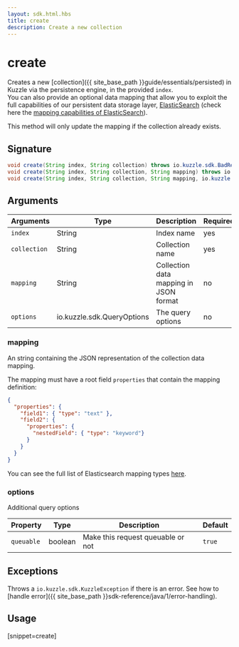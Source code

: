 ```yaml
---
layout: sdk.html.hbs
title: create
description: Create a new collection
---
```


# create

Creates a new [collection]({{ site_base_path }}guide/essentials/persisted) in Kuzzle via the persistence engine, in the provided `index`.  
You can also provide an optional data mapping that allow you to exploit the full capabilities of our
persistent data storage layer, [ElasticSearch](https://www.elastic.co/products/elasticsearch) (check here the [mapping capabilities of ElasticSearch](https://www.elastic.co/guide/en/elasticsearch/reference/5.4/mapping.html)).  

This method will only update the mapping if the collection already exists.

## Signature

```java
void create(String index, String collection) throws io.kuzzle.sdk.BadRequestException, io.kuzzle.sdk.ForbiddenException, io.kuzzle.sdk.GatewayTimeoutException, io.kuzzle.sdk.InternalException, io.kuzzle.sdk.ServiceUnavailableException, io.kuzzle.sdk.PreconditionException
void create(String index, String collection, String mapping) throws io.kuzzle.sdk.BadRequestException, io.kuzzle.sdk.ForbiddenException, io.kuzzle.sdk.GatewayTimeoutException, io.kuzzle.sdk.InternalException, io.kuzzle.sdk.ServiceUnavailableException, io.kuzzle.sdk.PreconditionException;
void create(String index, String collection, String mapping, io.kuzzle.sdk.QueryOptions options) throws io.kuzzle.sdk.BadRequestException, io.kuzzle.sdk.ForbiddenException, io.kuzzle.sdk.GatewayTimeoutException, io.kuzzle.sdk.InternalException, io.kuzzle.sdk.ServiceUnavailableException, io.kuzzle.sdk.PreconditionException;
```

## Arguments

| Arguments    | Type    | Description | Required
|--------------|---------|-------------|----------
| ``index`` | String | Index name    | yes  |
| ``collection`` | String | Collection name    | yes  |
| ``mapping`` | String | Collection data mapping in JSON format  | no  |
| `options` | io.kuzzle.sdk.QueryOptions | The query options | no       |

### **mapping**

An string containing the JSON representation of the collection data mapping.  

The mapping must have a root field `properties` that contain the mapping definition:
```json
{
  "properties": {
    "field1": { "type": "text" },
    "field2": {
      "properties": {
        "nestedField": { "type": "keyword"}
      }
    }
  }
}
```

You can see the full list of Elasticsearch mapping types [here](https://www.elastic.co/guide/en/elasticsearch/reference/5.4/mapping.html).

### **options**

Additional query options

| Property   | Type    | Description                       | Default |
| ---------- | ------- | --------------------------------- | ------- |
| `queuable` | boolean | Make this request queuable or not | `true`  |

## Exceptions

Throws a `io.kuzzle.sdk.KuzzleException` if there is an error. See how to [handle error]({{ site_base_path }}sdk-reference/java/1/error-handling).

## Usage

[snippet=create]
